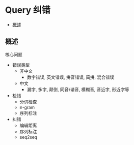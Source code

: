 Query 纠错
===
<!--START_SECTION:badge-->
<!--END_SECTION:badge-->
<!--info
top: false
hidden: false
-->

<!-- TOC -->
- [概述](#概述)
<!-- TOC -->


## 概述

核心问题
- 错误类型
    - 非中文
        - 数字错误, 英文错误, 拼音错误, 简拼, 混合错误
    - 中文
        - 漏字, 多字, 颠倒, 同音/谐音, 模糊音, 音近字, 形近字等
- 检错
    - 分词检查
    - n-gram
    - 序列标注
- 纠错
    - 编辑距离
    - 序列标注
    - seq2seq
